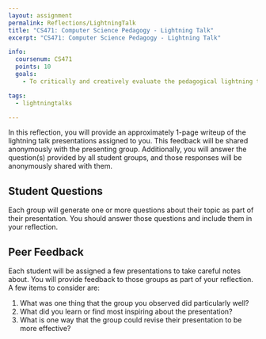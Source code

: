 ```yaml
---
layout: assignment
permalink: Reflections/LightningTalk
title: "CS471: Computer Science Pedagogy - Lightning Talk"
excerpt: "CS471: Computer Science Pedagogy - Lightning Talk"

info:
  coursenum: CS471
  points: 10
  goals:
    - To critically and creatively evaluate the pedagogical lightning talks of your classmates

tags:
  - lightningtalks

---
```


In this reflection, you will provide an approximately 1-page writeup of the lightning talk presentations assigned to you.  This feedback will be shared anonymously with the presenting group.  Additionally, you will answer the question(s) provided by all student groups, and those responses will be anonymously shared with them.

## Student Questions
Each group will generate one or more questions about their topic as part of their presentation.  You should answer those questions and include them in your reflection.

## Peer Feedback
Each student will be assigned a few presentations to take careful notes about.  You will provide feedback to those groups as part of your reflection.  A few items to consider are:

1. What was one thing that the group you observed did particularly well?
2. What did you learn or find most inspiring about the presentation?
3. What is one way that the group could revise their presentation to be more effective?